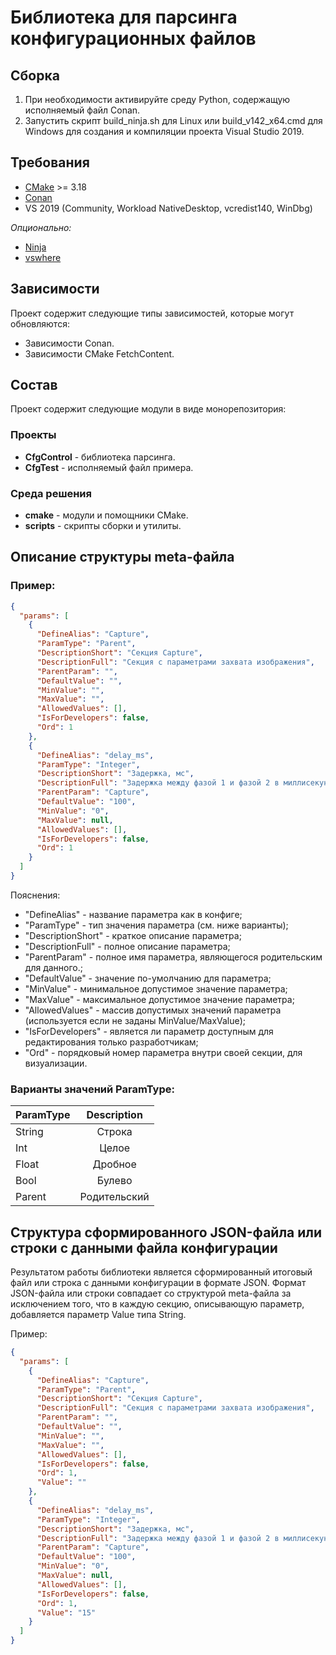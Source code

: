 # Библиотека для парсинга конфигурационных файлов
## Сборка 
1. При необходимости активируйте среду Python, содержащую исполняемый файл Conan.
2. Запустить скрипт build_ninja.sh для Linux или build_v142_x64.cmd для Windows для создания и компиляции проекта Visual Studio 2019.

## Требования
* [CMake](https://cmake.org/download/) >= 3.18
* [Conan](https://conan.io/downloads.html)
* VS 2019 (Community, Workload NativeDesktop, vcredist140, WinDbg)

_Опционально:_
* [Ninja](https://github.com/ninja-build/ninja/releases)
* [vswhere](https://github.com/microsoft/vswhere/releases)

## Зависимости
Проект содержит следующие типы зависимостей, которые могут обновляются:
- Зависимости Conan.
- Зависимости CMake FetchContent.

## Состав
Проект содержит следующие модули в виде монорепозитория:

### Проекты
- **CfgControl** - библиотека парсинга.
- **CfgTest** - исполняемый файл примера.

### Среда решения
- **cmake** - модули и помощники CMake.
- **scripts** - скрипты сборки и утилиты.

## Описание структуры meta-файла
### Пример:
```json
{
  "params": [
    {
      "DefineAlias": "Capture",
      "ParamType": "Parent",
      "DescriptionShort": "Секция Capture",
      "DescriptionFull": "Секция с параметрами захвата изображения",
      "ParentParam": "",
      "DefaultValue": "",
      "MinValue": "",
      "MaxValue": "",
      "AllowedValues": [],
      "IsForDevelopers": false,
      "Ord": 1
    },
    {
      "DefineAlias": "delay_ms",
      "ParamType": "Integer",
      "DescriptionShort": "Задержка, мс",
      "DescriptionFull": "Задержка между фазой 1 и фазой 2 в миллисекундах",
      "ParentParam": "Capture",
      "DefaultValue": "100",
      "MinValue": "0",
      "MaxValue": null,
      "AllowedValues": [],
      "IsForDevelopers": false,
      "Ord": 1
    }
  ]
}
```

Пояснения:
* "DefineAlias" - название параметра как в конфиге;
* "ParamType" - тип значения параметра (см. ниже варианты);
* "DescriptionShort" - краткое описание параметра;
* "DescriptionFull" - полное описание параметра;
* "ParentParam" - полное имя параметра, являющегося родительским для данного.;
* "DefaultValue" - значение по-умолчанию для параметра;
* "MinValue" - минимальное допустимое значение параметра;
* "MaxValue" - максимальное допустимое значение параметра;
* "AllowedValues" - массив допустимых значений параметра (используется если не заданы MinValue/MaxValue);
* "IsForDevelopers" - является ли параметр доступным для редактирования только разработчикам;
* "Ord" - порядковый номер параметра внутри своей секции, для визуализации.

### Варианты значений ParamType:

| ParamType | Description |
| --------- | :-------: |
| String |  Строка |
| Int |  Целое |
| Float | Дробное |
| Bool | Булево |
| Parent | Родительский |

## Структура сформированного JSON-файла или строки с данными файла конфигурации
Результатом работы библиотеки является сформированный итоговый файл или строка с данными конфигурации в формате JSON.
Формат JSON-файла или строки совпадает со структурой meta-файла за исключением того, что в каждую секцию, описывающую параметр, добавляется параметр Value типа String.

Пример:
```json
{
  "params": [
    {
      "DefineAlias": "Capture",
      "ParamType": "Parent",
      "DescriptionShort": "Секция Capture",
      "DescriptionFull": "Секция с параметрами захвата изображения",
      "ParentParam": "",
      "DefaultValue": "",
      "MinValue": "",
      "MaxValue": "",
      "AllowedValues": [],
      "IsForDevelopers": false,
      "Ord": 1,
      "Value": ""
    },
    {
      "DefineAlias": "delay_ms",
      "ParamType": "Integer",
      "DescriptionShort": "Задержка, мс",
      "DescriptionFull": "Задержка между фазой 1 и фазой 2 в миллисекундах",
      "ParentParam": "Capture",
      "DefaultValue": "100",
      "MinValue": "0",
      "MaxValue": null,
      "AllowedValues": [],
      "IsForDevelopers": false,
      "Ord": 1,
      "Value": "15"
    }
  ]
}
```
